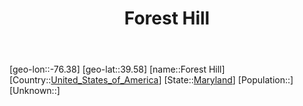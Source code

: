 ﻿---
title: "Forest Hill"
location: [39.58,-76.38]
type: City
tags:
- geo/City


SpocWebEntityId: 30213
isDeleted: false
confidential: public

---
[geo-lon::-76.38]
[geo-lat::39.58]
[name::Forest Hill]
[Country::[United_States_of_America](North-America/United_States_of_America.md)]
[State::[Maryland](North-America/United_States_of_America/Maryland.md)]
[Population::]
[Unknown::]

